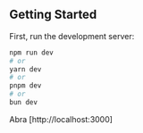 
## Getting Started

First, run the development server:

```bash
npm run dev
# or
yarn dev
# or
pnpm dev
# or
bun dev
```

Abra [http://localhost:3000]